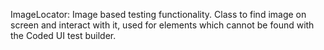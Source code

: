 ImageLocator: Image based testing functionality. Class to find image on screen and interact with it, used for elements which cannot be found with the Coded UI test builder.
